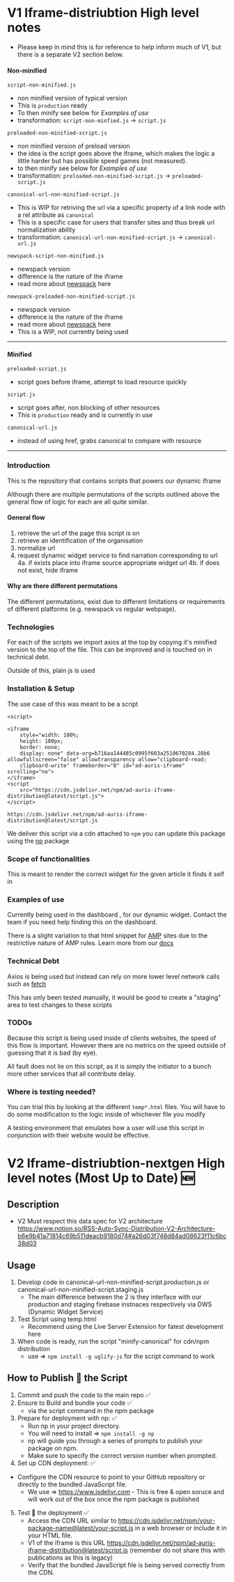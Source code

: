 # V1 Iframe-distriubtion High level notes
- Please keep in mind this is for reference to help inform much of V1, but there is a separate V2 section below.

#### Non-minified

`script-non-minified.js`
- non minified version of typical version 
- This is `production` ready
- To then minify see below for *Examples of use*
- transformation: `script-non-minfied.js` -> `script.js`

`preloaded-non-minified-script.js`
- non minified version of preload version
- the idea is the script goes above the iframe, which makes the logic a little harder 
but has possible speed games (not measured). 
- to then minify see below for *Examples of use*
- transformation: `preloaded-non-minified-script.js` -> `preloaded-script.js`

`canonical-url-non-minified-script.js`
- This is WIP for retriving the url via a specific property of a link node with a rel attribute as `canonical`
- This is a specific case for users that transfer sites and thus break url normalization ability
- transformation: `canonical-url-non-minified-script.js` -> `canonical-url.js`

`newspack-script-non-minified.js`
- newspack version
- difference is the nature of the iframe
- read more about [newspack](https://newspack.pub/) here


`newspack-preloaded-non-minified-script.js`
- newspack version
- difference is the nature of the iframe
- read more about [newspack](https://newspack.pub/) here
- This is a WIP, not currently being used

----------

#### Minified

`preloaded-script.js`
- script goes before iframe, attempt to load resource quickly

`script.js`
- script goes after, non blocking of other resources 
- This is `production` ready and is currently in use

`canonical-url.js`
- instead of using href, grabs canonical to compare with resource

----------

### Introduction 

This is the repository that contains scripts that powers our dynamic iframe 

Although there are multiple permutations of the scripts outlined above the general
flow of logic for each are all quite similar. 

#### General flow

1. retrieve the url of the page this script is on 
2. retrieve an identification of the organisation 
3. normalize url 
4. request dynamic widget service to find narration corresponding to url
    4a. if exists place into iframe source appropriate widget url
    4b. if does not exist, hide iframe


#### Why are there different permutations
The different permutations, exist due to different limitations or requirements
of different platforms (e.g. newspack vs regular webpage).

### Technologies
For each of the scripts we import axios at the top by copying it's minified version
to the top of the file.
This can be improved and is touched on in technical debt.

Outside of this, plain js is used

### Installation & Setup

The use case of this was meant to be a script 
```
<script>

<iframe 
    style="width: 100%;
    height: 100px;
    border: none;
    display: none" data-org=b716aa144485c0995f603a2510670284.28b6 allowfullscreen="false" allowtransparency allow="clipboard-read;
    clipboard-write" frameborder="0" id="ad-auris-iframe" scrolling="no">
</iframe>
<script 
    src="https://cdn.jsdelivr.net/npm/ad-auris-iframe-distribution@latest/script.js">
</script>
```

`https://cdn.jsdelivr.net/npm/ad-auris-iframe-distribution@latest/script.js`

We deliver this script via a cdn attached to `npm`
you can update this package using the [np](https://www.npmjs.com/package/np) package

### Scope of functionalities
This is meant to render the correct widget for the given article it finds it self in

### Examples of use
Currently being used in the dashboard , for our dynamic widget. Contact the team 
if you need help finding this on the dashboard.

There is a slight variation to that html snippet for [AMP](https://amp.dev/) sites due
to the restrictive nature of AMP rules. Learn more from our [docs](https://adauris.atlassian.net/wiki/spaces/AA/pages/147914762/Dynamic+widget+distribution+in+AMP.)

### Technical Debt
Axios is being used but instead can rely on more lower level network calls such as
[fetch](https://developer.mozilla.org/en-US/docs/Web/API/Fetch_API)

This has only been tested manually, it would be good to create a "staging" area to test changes to 
these scripts

### TODOs

Because this script is being used inside of clients websites, the speed of this flow is important.
However there are no metrics on the speed outside of guessing that it is bad (by eye). 

All fault does not lie on this script, as it is simply the initiator to a bunch more other services
that all contribute delay.

### Where is testing needed?
You can trial this by looking at the different `temp*.html` files.
You will have to do some modification to the logic inside of whichever file you modify 

A testing environment that emulates how a user will use this script in conjunction with 
their website would be effective.


# V2 Iframe-distriubtion-nextgen High level notes (Most Up to Date) 🆕

## Description
- V2 Must respect this data spec for V2 architecture https://www.notion.so/RSS-Auto-Sync-Distribution-V2-Architecture-b6e9b41a71814c69b511deacb9180d74#a26d03f748d84ad08623f11c6bc38d03

## Usage
1. Develop code in canonical-url-non-minified-script.production.js or canonical-url-non-minified-script.staging.js
    - The main difference between the 2 is they interface with our production and staging firebase instnaces respectively via DWS (Dynamic Widget Service)
2. Test Script using temp.html
    - Recommend using the Live Server Extension for fatest development here
3. When code is ready, run the script "minify-canonical" for cdn/npm distribution
    - use => `npm install -g uglify-js` for the script command to work



## How to Publish 🚢 the Script 
1. Commit and push the code to the main repo ✅
2. Ensure to Build and bundle your code ✅
    - via the script command in the npm package 
3. Prepare for deployment with np: ✅
    - Run np in your project directory.
    - You will need to install => `npm install -g np`
    - np will guide you through a series of prompts to publish your package on npm.
    - Make sure to specify the correct version number when prompted.
4. Set up CDN deployment: ✅
 - Configure the CDN resource to point to your GitHub repository or directly to the bundled JavaScript file.
    - We use => https://www.jsdelivr.com - This is free & open soruce and will work out of the box once the npm package is published
5. Test 🧪 the deployment ✅
    - Access the CDN URL similar to https://cdn.jsdelivr.net/npm/your-package-name@latest/your-script.js in a web browser or include it in your HTML file.
    - V1 of the iframe is this URL https://cdn.jsdelivr.net/npm/ad-auris-iframe-distribution@latest/script.js (remember do not share this with publications as this is legacy)
    - Verify that the bundled JavaScript file is being served correctly from the CDN.

